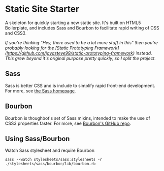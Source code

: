 Static Site Starter
===================

A skeleton for quickly starting a new static site. It's built on HTML5 Boilerplate, and includes Sass and Bourbon to facilitate rapid writing of CSS and CSS3.

_If you're thinking "Hey, there used to be a lot more stuff in this" then you're probably looking for the [Static Prototyping Framework] (https://github.com/javasteve99/static-prototyping-framework) instead. This grew beyond it's original purpose pretty quickly, so I split the project._

Sass
----
Sass is better CSS and is include to simplify rapid front-end development. For more, see [the Sass homepage](http://sass-lang.com/).

Bourbon
-------
Bourbon is thoughbot's set of Sass mixins, intended to make the use of CSS3 properties faster. For more, see [Bourbon's GitHub repo](https://github.com/thoughtbot/bourbon).

Using Sass/Bourbon
-------------------------
Watch Sass stylesheet and require Bourbon:

    sass --watch stylesheets/sass:stylesheets -r ./stylesheets/sass/bourbon/lib/bourbon.rb
